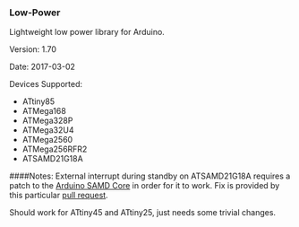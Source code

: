 ### Low-Power
Lightweight low power library for Arduino.

Version: 1.70

Date: 2017-03-02

Devices Supported:
* ATtiny85 
* ATMega168
* ATMega328P
* ATMega32U4
* ATMega2560
* ATMega256RFR2
* ATSAMD21G18A

####Notes:
External interrupt during standby on ATSAMD21G18A requires a patch to the <a href="https://github.com/arduino/ArduinoCore-samd">Arduino SAMD Core</a> in order for it to work. Fix is provided by this particular <a href="https://github.com/arduino/ArduinoCore-samd/pull/90">pull request</a>.

Should work for ATtiny45 and ATtiny25, just needs some trivial changes.